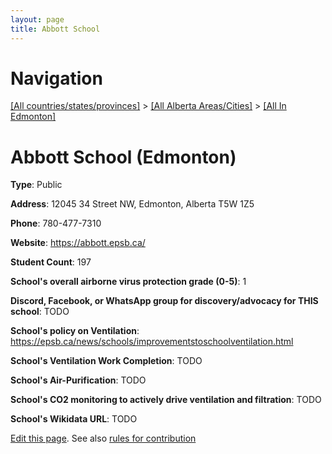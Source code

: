 ```yaml
---
layout: page
title: Abbott School
---
```

# Navigation

[[All countries/states/provinces]](../../..) > [[All Alberta Areas/Cities]](../..) > [[All In Edmonton]](..)

# Abbott School (Edmonton)

**Type**: Public

**Address**: 12045 34 Street NW, Edmonton, Alberta T5W 1Z5

**Phone**: 780-477-7310

**Website**: <https://abbott.epsb.ca/>

**Student Count**: 197

**School's overall airborne virus protection grade (0-5)**: 1

**Discord, Facebook, or WhatsApp group for discovery/advocacy for THIS school**: TODO

**School's policy on Ventilation**: <https://epsb.ca/news/schools/improvementstoschoolventilation.html>

**School's Ventilation Work Completion**: TODO

**School's Air-Purification**: TODO

**School's CO2 monitoring to actively drive ventilation and filtration**: TODO

**School's Wikidata URL**: TODO


[Edit this page](https://github.com/ventilate-schools/AB/edit/main/./Edmonton/Abbott_School.md). See also [rules for contribution](../../../contribution-rules/)